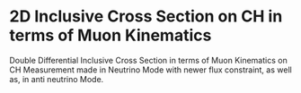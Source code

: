# 2D Inclusive Cross Section on CH in terms of Muon Kinematics
Double Differential Inclusive Cross Section in terms of Muon Kinematics on CH  Measurement made in Neutrino Mode with newer flux constraint, as well as, in anti neutrino Mode.
